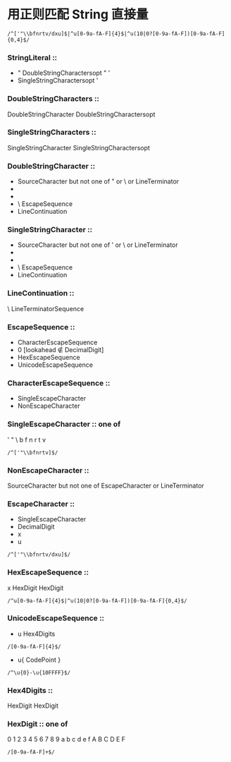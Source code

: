 
# 用正则匹配 String 直接量

```
/^['"\\bfnrtv/dxu]$|^u[0-9a-fA-F]{4}$|^u(10|0?[0-9a-fA-F])[0-9a-fA-F]{0,4}$/
```

### StringLiteral ::

- " DoubleStringCharactersopt " '
- SingleStringCharactersopt '

### DoubleStringCharacters ::

DoubleStringCharacter DoubleStringCharactersopt

### SingleStringCharacters ::

SingleStringCharacter SingleStringCharactersopt

### DoubleStringCharacter ::

- SourceCharacter but not one of " or \ or LineTerminator
- <LS>
- <PS>
- \ EscapeSequence
- LineContinuation

### SingleStringCharacter ::

- SourceCharacter but not one of ' or \ or LineTerminator
- <LS>
- <PS>
- \ EscapeSequence
- LineContinuation

### LineContinuation ::

\ LineTerminatorSequence

### EscapeSequence ::

- CharacterEscapeSequence
- 0 [lookahead ∉ DecimalDigit]
- HexEscapeSequence
- UnicodeEscapeSequence

### CharacterEscapeSequence ::

- SingleEscapeCharacter
- NonEscapeCharacter

### SingleEscapeCharacter :: one of

' " \ b f n r t v

```
/^['"\\bfnrtv]$/
```

### NonEscapeCharacter ::

SourceCharacter but not one of EscapeCharacter
or LineTerminator

### EscapeCharacter ::

- SingleEscapeCharacter
- DecimalDigit
- x
- u

```
/^['"\\bfnrtv/dxu]$/
```

### HexEscapeSequence ::

x HexDigit HexDigit

```
/^u[0-9a-fA-F]{4}$|^u(10|0?[0-9a-fA-F])[0-9a-fA-F]{0,4}$/
```

### UnicodeEscapeSequence ::

- u Hex4Digits

```
/[0-9a-fA-F]{4}$/
```

- u{ CodePoint }

```
/^\u{0}-\u{10FFFF}$/
```

### Hex4Digits ::

HexDigit HexDigit

### HexDigit :: one of

0 1 2 3 4 5 6 7 8 9 a b c d e f A B C D E F

```
/[0-9a-fA-F]+$/
```
